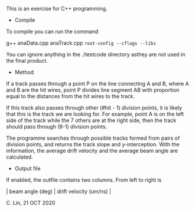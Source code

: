 This is an exercise for C++ programming.

 - Compile
 
To compile you can run the command

  g++ anaData.cpp anaTrack.cpp `root-config --cflags --libs`

You can ignore anything in the ./testcode directory asthey are not used in
the final product.

 - Method
 
If a track passes through a point P on the line connecting A and B, where
A and B are the hit wires, point P divides line segment AB with proportion
equal to the distances from the hit wires to the track.

If this track also passes through other (#hit - 1) division points, it is
likely that this is the track we are looking for. For example, point A is
on the left side of the track while the 7 others are at the right side,
then the track should pass through (8-1) division points.

The programme searches through possible tracks formed from pairs of division
points, and returns the track slope and y-interception. With the
information, the average drift velocity and the average beam angle are
calculated.

 - Output file
 
If enabled, the outfile contains two columns. From left to right is

 |  beam angle (deg)  |  drift velocity (um/ns)  |

C. Lin, 21 OCT 2020
